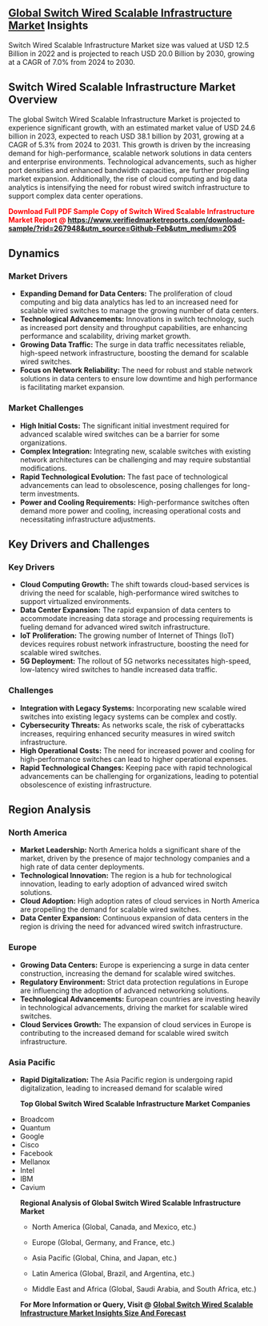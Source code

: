 <h2><a href="https://www.verifiedmarketreports.com/download-sample/?rid=267948&amp;utm_source=Github&amp;utm_medium=205" target="_blank">Global Switch Wired Scalable Infrastructure Market</a> Insights</h2><p>Switch Wired Scalable Infrastructure Market size was valued at USD 12.5 Billion in 2022 and is projected to reach USD 20.0 Billion by 2030, growing at a CAGR of 7.0% from 2024 to 2030.</p><p> <h2>Switch Wired Scalable Infrastructure Market Overview</h2> <p>The global Switch Wired Scalable Infrastructure Market is projected to experience significant growth, with an estimated market value of USD 24.6 billion in 2023, expected to reach USD 38.1 billion by 2031, growing at a CAGR of 5.3% from 2024 to 2031. This growth is driven by the increasing demand for high-performance, scalable network solutions in data centers and enterprise environments. Technological advancements, such as higher port densities and enhanced bandwidth capacities, are further propelling market expansion. Additionally, the rise of cloud computing and big data analytics is intensifying the need for robust wired switch infrastructure to support complex data center operations. </p> <p><strong><p><span class=""><span style="color: #ff0000;"><strong>Download Full PDF Sample Copy of Switch Wired Scalable Infrastructure Market Report</strong> @ </span><a href="https://www.verifiedmarketreports.com/download-sample/?rid=267948&amp;utm_source=Github-Feb&amp;utm_medium=205" target="_blank">https://www.verifiedmarketreports.com/download-sample/?rid=267948&amp;utm_source=Github-Feb&amp;utm_medium=205</a></span></p></strong></p> <h2>Dynamics</h2> <h3>Market Drivers</h3> <ul> <li><strong>Expanding Demand for Data Centers:</strong> The proliferation of cloud computing and big data analytics has led to an increased need for scalable wired switches to manage the growing number of data centers. </li> <li><strong>Technological Advancements:</strong> Innovations in switch technology, such as increased port density and throughput capabilities, are enhancing performance and scalability, driving market growth. </li> <li><strong>Growing Data Traffic:</strong> The surge in data traffic necessitates reliable, high-speed network infrastructure, boosting the demand for scalable wired switches. </li> <li><strong>Focus on Network Reliability:</strong> The need for robust and stable network solutions in data centers to ensure low downtime and high performance is facilitating market expansion. </li> </ul> <h3>Market Challenges</h3> <ul> <li><strong>High Initial Costs:</strong> The significant initial investment required for advanced scalable wired switches can be a barrier for some organizations. </li> <li><strong>Complex Integration:</strong> Integrating new, scalable switches with existing network architectures can be challenging and may require substantial modifications. </li> <li><strong>Rapid Technological Evolution:</strong> The fast pace of technological advancements can lead to obsolescence, posing challenges for long-term investments. </li> <li><strong>Power and Cooling Requirements:</strong> High-performance switches often demand more power and cooling, increasing operational costs and necessitating infrastructure adjustments. </li> </ul> <h2>Key Drivers and Challenges</h2> <h3>Key Drivers</h3> <ul> <li><strong>Cloud Computing Growth:</strong> The shift towards cloud-based services is driving the need for scalable, high-performance wired switches to support virtualized environments. </li> <li><strong>Data Center Expansion:</strong> The rapid expansion of data centers to accommodate increasing data storage and processing requirements is fueling demand for advanced wired switch infrastructure. </li> <li><strong>IoT Proliferation:</strong> The growing number of Internet of Things (IoT) devices requires robust network infrastructure, boosting the need for scalable wired switches. </li> <li><strong>5G Deployment:</strong> The rollout of 5G networks necessitates high-speed, low-latency wired switches to handle increased data traffic. </li> </ul> <h3>Challenges</h3> <ul> <li><strong>Integration with Legacy Systems:</strong> Incorporating new scalable wired switches into existing legacy systems can be complex and costly. </li> <li><strong>Cybersecurity Threats:</strong> As networks scale, the risk of cyberattacks increases, requiring enhanced security measures in wired switch infrastructure. </li> <li><strong>High Operational Costs:</strong> The need for increased power and cooling for high-performance switches can lead to higher operational expenses. </li> <li><strong>Rapid Technological Changes:</strong> Keeping pace with rapid technological advancements can be challenging for organizations, leading to potential obsolescence of existing infrastructure. </li> </ul> <h2>Region Analysis</h2> <h3>North America</h3> <ul> <li><strong>Market Leadership:</strong> North America holds a significant share of the market, driven by the presence of major technology companies and a high rate of data center deployments. </li> <li><strong>Technological Innovation:</strong> The region is a hub for technological innovation, leading to early adoption of advanced wired switch solutions. </li> <li><strong>Cloud Adoption:</strong> High adoption rates of cloud services in North America are propelling the demand for scalable wired switches. </li> <li><strong>Data Center Expansion:</strong> Continuous expansion of data centers in the region is driving the need for advanced wired switch infrastructure. </li> </ul> <h3>Europe</h3> <ul> <li><strong>Growing Data Centers:</strong> Europe is experiencing a surge in data center construction, increasing the demand for scalable wired switches. </li> <li><strong>Regulatory Environment:</strong> Strict data protection regulations in Europe are influencing the adoption of advanced networking solutions. </li> <li><strong>Technological Advancements:</strong> European countries are investing heavily in technological advancements, driving the market for scalable wired switches. </li> <li><strong>Cloud Services Growth:</strong> The expansion of cloud services in Europe is contributing to the increased demand for scalable wired switch infrastructure. </li> </ul> <h3>Asia Pacific</h3> <ul> <li><strong>Rapid Digitalization:</strong> The Asia Pacific region is undergoing rapid digitalization, leading to increased demand for scalable wired</p><p><strong>Top Global Switch Wired Scalable Infrastructure Market Companies</strong></p><div data-test-id=""><p><li>Broadcom</li><li> Quantum</li><li> Google</li><li> Cisco</li><li> Facebook</li><li> Mellanox</li><li> Intel</li><li> IBM</li><li> Cavium</li></p><div><strong>Regional Analysis of&nbsp;Global Switch Wired Scalable Infrastructure Market</strong></div><ul><li dir="ltr"><p dir="ltr">North America&nbsp;(Global, Canada, and Mexico, etc.)</p></li><li dir="ltr"><p dir="ltr">Europe (Global, Germany, and France, etc.)</p></li><li dir="ltr"><p dir="ltr">Asia Pacific&nbsp;(Global, China, and Japan, etc.)</p></li><li dir="ltr"><p dir="ltr">Latin America&nbsp;(Global, Brazil, and Argentina, etc.)</p></li><li dir="ltr">Middle East and Africa&nbsp;(Global, Saudi Arabia, and South Africa, etc.)</li></ul><p><strong>For More Information or Query, Visit @&nbsp;</strong><strong><a href="https://www.verifiedmarketreports.com/product/switch-wired-scalable-infrastructure-market/?utm_source=Github&amp;utm_medium=205" target="_blank">Global Switch Wired Scalable Infrastructure Market Insights Size And Forecast</a></strong></p></div>
